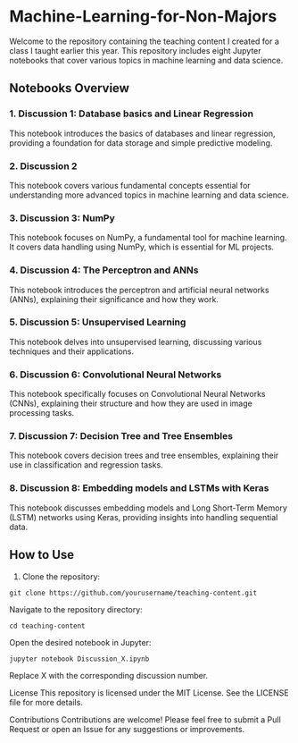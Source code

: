 # Machine-Learning-for-Non-Majors

Welcome to the repository containing the teaching content I created for a class I taught earlier this year. This repository includes eight Jupyter notebooks that cover various topics in machine learning and data science.

## Notebooks Overview

### 1. Discussion 1: Database basics and Linear Regression
This notebook introduces the basics of databases and linear regression, providing a foundation for data storage and simple predictive modeling.

### 2. Discussion 2
This notebook covers various fundamental concepts essential for understanding more advanced topics in machine learning and data science.

### 3. Discussion 3: NumPy
This notebook focuses on NumPy, a fundamental tool for machine learning. It covers data handling using NumPy, which is essential for ML projects.

### 4. Discussion 4: The Perceptron and ANNs
This notebook introduces the perceptron and artificial neural networks (ANNs), explaining their significance and how they work.

### 5. Discussion 5: Unsupervised Learning
This notebook delves into unsupervised learning, discussing various techniques and their applications.

### 6. Discussion 6: Convolutional Neural Networks
This notebook specifically focuses on Convolutional Neural Networks (CNNs), explaining their structure and how they are used in image processing tasks.

### 7. Discussion 7: Decision Tree and Tree Ensembles
This notebook covers decision trees and tree ensembles, explaining their use in classification and regression tasks.

### 8. Discussion 8: Embedding models and LSTMs with Keras
This notebook discusses embedding models and Long Short-Term Memory (LSTM) networks using Keras, providing insights into handling sequential data.

## How to Use

1. Clone the repository:

```
git clone https://github.com/yourusername/teaching-content.git
```

Navigate to the repository directory:
```
cd teaching-content
```
Open the desired notebook in Jupyter:
```
jupyter notebook Discussion_X.ipynb
```
Replace X with the corresponding discussion number.

License
This repository is licensed under the MIT License. See the LICENSE file for more details.

Contributions
Contributions are welcome! Please feel free to submit a Pull Request or open an Issue for any suggestions or improvements.
